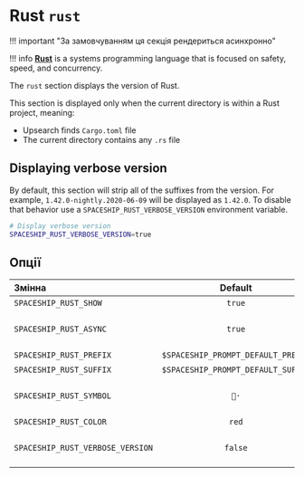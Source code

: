 # Rust `rust`

!!! important "За замовчуванням ця секція рендериться асинхронно"

!!! info
    [**Rust**](https://www.rust-lang.org) is a systems programming language that is focused on safety, speed, and concurrency.

The `rust` section displays the version of Rust.

This section is displayed only when the current directory is within a Rust project, meaning:

* Upsearch finds `Cargo.toml` file
* The current directory contains any `.rs` file

## Displaying verbose version

By default, this section will strip all of the suffixes from the version. For example, `1.42.0-nightly.2020-06-09` will be displayed as `1.42.0`. To disable that behavior use a `SPACESHIP_RUST_VERBOSE_VERSION` environment variable.

```zsh title=".zshrc"
# Display verbose version
SPACESHIP_RUST_VERBOSE_VERSION=true
```

## Опції

| Змінна                           |              Default               | Meaning                                 |
|:-------------------------------- |:----------------------------------:| --------------------------------------- |
| `SPACESHIP_RUST_SHOW`            |               `true`               | Show section                            |
| `SPACESHIP_RUST_ASYNC`           |               `true`               | Рендерити секцію асинхронно             |
| `SPACESHIP_RUST_PREFIX`          | `$SPACESHIP_PROMPT_DEFAULT_PREFIX` | Section's prefix                        |
| `SPACESHIP_RUST_SUFFIX`          | `$SPACESHIP_PROMPT_DEFAULT_SUFFIX` | Суфікс секції                           |
| `SPACESHIP_RUST_SYMBOL`          |                `🦀·`                | Символ, що відображається перед секцією |
| `SPACESHIP_RUST_COLOR`           |               `red`                | Колір секції                            |
| `SPACESHIP_RUST_VERBOSE_VERSION` |              `false`               | Show what branch is being used, if any. |
